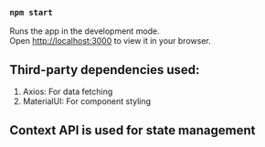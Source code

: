 ### `npm start`

Runs the app in the development mode.\
Open [http://localhost:3000](http://localhost:3000) to view it in your browser.

## Third-party dependencies used:

1. Axios: For data fetching
2. MaterialUI: For component styling

## Context API is used for state management
